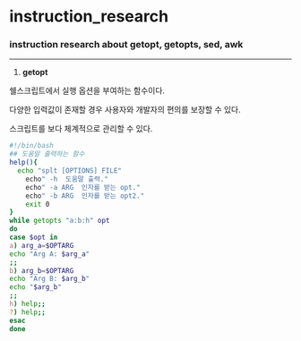 # instruction_research
### instruction research about getopt, getopts, sed, awk
---
1. **getopt**

쉘스크립트에서 실행 옵션을 부여하는 함수이다.

다양한 입력값이 존재할 경우 사용자와 개발자의 편의를 보장할 수 있다.

스크립트를 보다 체계적으로 관리할 수 있다.
```sh
#!/bin/bash
## 도움말 출력하는 함수
help(){
  echo "splt [OPTIONS] FILE"
    echo" -h  도움말 출력."
    echo" -a ARG  인자를 받는 opt."
    echo" -b ARG  인자를 받는 opt2."
    exit 0
}
while getopts "a:b:h" opt
do
case $opt in
a) arg_a=$OPTARG
echo "Arg A: $arg_a"
;;
b) arg_b=$OPTARG
echo "Arg B: $arg_b"
echo "$arg_b"
;;
h) help;;
?) help;;
esac
done
```
